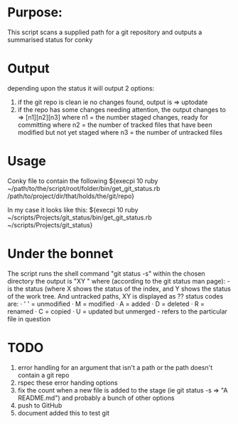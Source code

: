 #  Purpose:		
This script scans a supplied path for a git repository and outputs a summarised status for conky

# Output
depending upon the status it will output 2 options:
1) if the git repo is clean ie no changes found, output is => uptodate
2) if the repo has some changes needing attention, the output changes to => [n1][n2][n3]
		where n1 = the number staged changes, ready for committing
		where n2 = the number of tracked files that have been modified but not yet staged
		where n3 = the number of untracked files

# Usage
Conky file to contain the following
${execpi 10 ruby ~/path/to/the/script/root/folder/bin/get_git_status.rb /path/to/project/dir/that/holds/the/git/repo}

In my case it looks like this:
${execpi 10 ruby ~/scripts/Projects/git_status/bin/get_git_status.rb ~/scripts/Projects/git_status}	

# Under the bonnet
The script runs the shell command "git status -s" within the chosen directory
the output is "XY <filename>" where (according to the git status man page):
	- <XY> is the status (where X shows the status of the index, and Y shows the status of the work tree. And untracked paths, XY is displayed as ??
			status codes are:
       ·   ' ' = unmodified
       ·    M = modified
       ·    A = added
       ·    D = deleted
       ·    R = renamed
       ·    C = copied
       ·    U = updated but unmerged
	- <filename> refers to the particular file in question 

# TODO
1) error handling for an argument that isn't a path or the path doesn't contain a git repo
2) rspec these error handing options
3) fix the count when a new file is added to the stage (ie git status -s => "A  README.md") and probably a bunch of other options
4) push to GitHub
5) document
added this to test git

